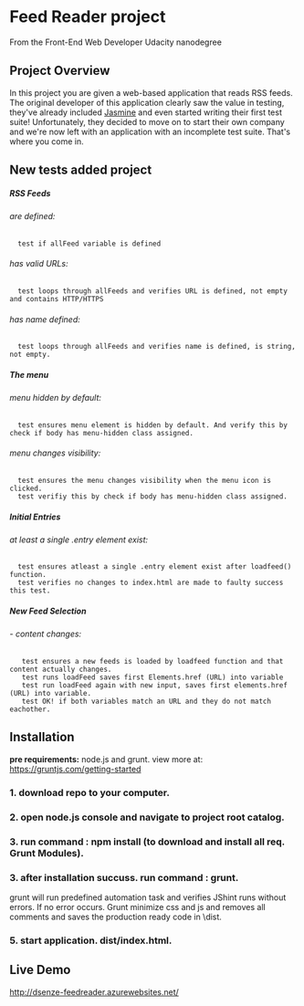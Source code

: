# Feed Reader project 

From the Front-End Web Developer Udacity nanodegree 


## Project Overview

In this project you are given a web-based application that reads RSS feeds. The original developer of this application clearly saw the value in testing, they've already included [Jasmine](http://jasmine.github.io/) and even started writing their first test suite! Unfortunately, they decided to move on to start their own company and we're now left with an application with an incomplete test suite. That's where you come in.

## New tests added project

##### RSS Feeds #####
 ###### are defined: ######
      test if allFeed variable is defined
 ###### has valid URLs: ######
      test loops through allFeeds and verifies URL is defined, not empty and contains HTTP/HTTPS
 ###### has name defined: ######
      test loops through allFeeds and verifies name is defined, is string, not empty.
##### The menu #####
 ###### menu hidden by default: ######
      test ensures menu element is hidden by default. And verify this by check if body has menu-hidden class assigned.
 ###### menu changes visibility: ######
      test ensures the menu changes visibility when the menu icon is clicked. 
      test verifiy this by check if body has menu-hidden class assigned.
##### Initial Entries #####
  ###### at least a single .entry element exist: ######
      test ensures atleast a single .entry element exist after loadfeed() function.
      test verifies no changes to index.html are made to faulty success this test.
##### New Feed Selection #####
  ###### - content changes: ######
       test ensures a new feeds is loaded by loadfeed function and that content actually changes.
       test runs loadFeed saves first Elements.href (URL) into variable
       test run loadFeed again with new input, saves first elements.href (URL) into variable.
       test OK! if both variables match an URL and they do not match eachother.
  
## Installation
**pre requirements:** node.js and grunt. view more at: https://gruntjs.com/getting-started

### 1. download repo to your computer.
### 2. open node.js console and navigate to project root catalog.
### 3. run command : **npm install** (to download and install all req. Grunt Modules). 
### 3. after installation succuss. run command : **grunt**.
grunt will run predefined automation task and verifies JShint runs without errors. If no error occurs. Grunt minimize css and js and removes all comments and saves the production ready code in \dist.
### 5. start application. dist/index.html.

## Live Demo
http://dsenze-feedreader.azurewebsites.net/

